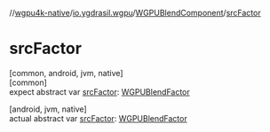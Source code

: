 //[wgpu4k-native](../../../index.md)/[io.ygdrasil.wgpu](../index.md)/[WGPUBlendComponent](index.md)/[srcFactor](src-factor.md)

# srcFactor

[common, android, jvm, native]\
[common]\
expect abstract var [srcFactor](src-factor.md): [WGPUBlendFactor](../-w-g-p-u-blend-factor/index.md)

[android, jvm, native]\
actual abstract var [srcFactor](src-factor.md): [WGPUBlendFactor](../-w-g-p-u-blend-factor/index.md)